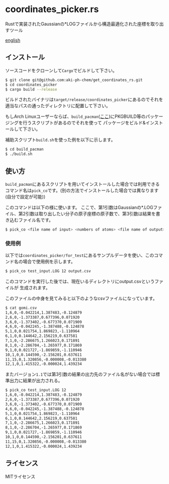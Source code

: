 # coordinates_picker.rs

Rustで実装されたGaussianの\*LOGファイルから構造最適化された座標を取り出すツール

[english](./README_EN.md)

## インストール

ソースコードをクローンして`Cargo`でビルドして下さい。

```bash
$ git clone git@github.com:aki-ph-chem/get_coordinates_rs.git
$ cd coordinates_picker
$ cargo build --release
```

ビルドされたバイナリは`target/release/coordinates_picker`にあるのでそれを適当なパスの通ったディレクトリに配置して下さい。

もしArch Linuxユーザーならば、`build_pacman`([ここ](./build_pacman))にPKGBUILD等のパッケージングを行うスクリプトがあるのでそれを使って
パッケージをビルド&インストールして下さい。

補助スクリプト`build.sh`を使った例を以下に示します。

```bash
$ cd build_pacman 
$ ./build.sh
```

## 使い方

`build_pacman`にあるスクリプトを用いてインストールした場合では利用できるコマンド名は`pick_co`です。(別の方法でインストールした場合では異なります(自分で設定が可能))

このコマンドは以下の様に使います。
ここで、第1引数はGaussianの\*.LOGファイル、第2引数は取り出したい分子の原子座標の原子数で、第3引数は結果を書き込むファイル名です。

```bash
$ pick_co <file name of input> <numbers of atoms> <file name of output>
```

### 使用例

以下では`coordinates_picker/for_test`にあるサンプルデータを使い、このコマンド名の場合で使用例を示します。

```bash
$ pick_co test_input.LOG 12 output.csv 
```

このコマンドを実行した後では、現在いるディレクトリにoutput.csvというファイルが
生成されます。

このファイルの中身を見てみると以下のようなcsvファイルになっています。

```bash
$ cat gomi.csv
1,6,0,-0.042214,1.387483,-0.124879
2,6,0,-1.373387,0.677396,0.071920
3,6,0,-1.373402,-0.677370,0.071909
4,6,0,-0.042245,-1.387488,-0.124878
5,1,0,0.021754,1.869823,-1.110964
6,1,0,0.144642,2.156219,0.637581
7,1,0,-2.286675,1.266023,0.171891
8,1,0,-2.286704,-1.265977,0.171869
9,1,0,0.021727,-1.869859,-1.110946
10,1,0,0.144590,-2.156201,0.637611
11,15,0,1.320856,-0.000008,-0.013380
12,1,0,1.415322,-0.000024,1.439234
```

またバージョン`1.1`では第3引数の結果の出力先のファイル名がない場合では標準出力に結果が出力される。

```bash
$ pick_co test_input.LOG 12
1,6,0,-0.042214,1.387483,-0.124879
2,6,0,-1.373387,0.677396,0.071920
3,6,0,-1.373402,-0.677370,0.071909
4,6,0,-0.042245,-1.387488,-0.124878
5,1,0,0.021754,1.869823,-1.110964
6,1,0,0.144642,2.156219,0.637581
7,1,0,-2.286675,1.266023,0.171891
8,1,0,-2.286704,-1.265977,0.171869
9,1,0,0.021727,-1.869859,-1.110946
10,1,0,0.144590,-2.156201,0.637611
11,15,0,1.320856,-0.000008,-0.013380
12,1,0,1.415322,-0.000024,1.439234
```
## ライセンス

MITライセンス

